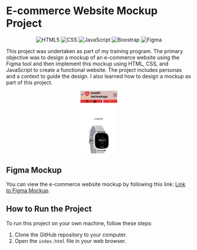 # E-commerce Website Mockup Project
<div align='center'>

![HTML5](https://img.shields.io/badge/html5-%23E34F26.svg?style=for-the-badge&logo=html5&logoColor=white)
![CSS](https://img.shields.io/badge/CSS3-1572B6?style=for-the-badge&logo=css3&logoColor=white)
![JavaScript](https://img.shields.io/badge/javascript-%23323330.svg?style=for-the-badge&logo=javascript&logoColor=%23F7DF1E)
![Boostrap](https://img.shields.io/badge/Bootstrap-563D7C?style=for-the-badge&logo=bootstrap&logoColor=white)
![Figma](https://img.shields.io/badge/figma-%23F24E1E.svg?style=for-the-badge&logo=figma&logoColor=white)
</div>

This project was undertaken as part of my training program. The primary objective was to design a mockup of an e-commerce website using the Figma tool and then implement this mockup using HTML, CSS, and JavaScript to create a functional website. The project includes personas and a context to guide the design. I also learned how to design a mockup as part of this project.

<div style="text-align: center;">
  <img src="./img/capture.png" width="20%">
</div>

## Figma Mockup

You can view the e-commerce website mockup by following this link: [Link to Figma Mockup](https://www.figma.com/file/EhzlVMCzlcTHGcDwmqg7X9/Maquette-e-commere?type=design&node-id=0-1&mode=design&t=X6rsbihS39x2E3Wp-0).

## How to Run the Project

To run this project on your own machine, follow these steps:

1. Clone the GitHub repository to your computer.
2. Open the `index.html` file in your web browser.
